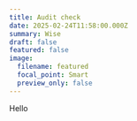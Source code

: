 ```yaml
---
title: Audit check
date: 2025-02-24T11:58:00.000Z
summary: Wise
draft: false
featured: false
image:
  filename: featured
  focal_point: Smart
  preview_only: false
---
```

Hello
